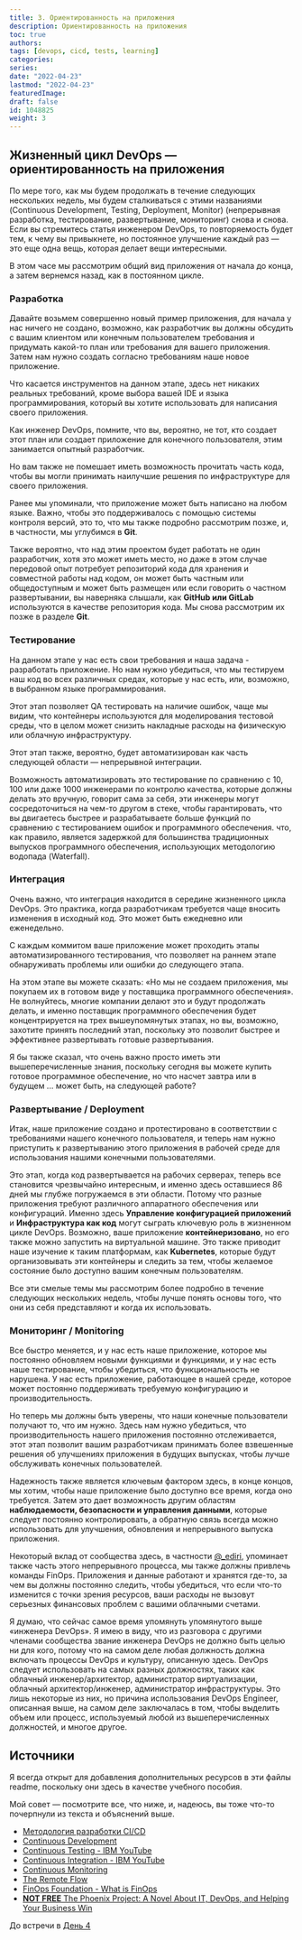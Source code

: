 ```yaml
---
title: 3. Ориентированность на приложения
description: Ориентированность на приложения
toc: true
authors:
tags: [devops, cicd, tests, learning]
categories:
series:
date: "2022-04-23"
lastmod: "2022-04-23"
featuredImage:
draft: false
id: 1048825
weight: 3
---
```


## Жизненный цикл DevOps — ориентированность на приложения

По мере того, как мы будем продолжать в течение следующих нескольких недель, мы будем сталкиваться с этими названиями (Continuous Development, Testing, Deployment, Monitor) (непрерывная разработка, тестирование, развертывание, мониторинг) снова и снова.
Если вы стремитесь статья инженером DevOps, то повторяемость будет тем, к чему вы привыкнете, но постоянное улучшение каждый раз — это еще одна вещь, которая делает вещи интересными.

В этом часе мы рассмотрим общий вид приложения от начала до конца, а затем вернемся назад, как в постоянном цикле.

### Разработка

Давайте возьмем совершенно новый пример приложения, для начала у нас ничего не создано, возможно, как разработчик вы должны обсудить с вашим клиентом или конечным пользователем требования и придумать какой-то план или требования для вашего приложения. Затем нам нужно создать согласно требованиям наше новое приложение.

Что касается инструментов на данном этапе, здесь нет никаких реальных требований, кроме выбора вашей IDE и языка программирования, который вы хотите использовать для написания своего приложения.

Как инженер DevOps, помните, что вы, вероятно, не тот, кто создает этот план или создает приложение для конечного пользователя, этим занимается опытный разработчик.

Но вам также не помешает иметь возможность прочитать часть кода, чтобы вы могли принимать наилучшие решения по инфраструктуре для своего приложения.

Ранее мы упоминали, что приложение может быть написано на любом языке. Важно, чтобы это поддерживалось с помощью системы контроля версий, это то, что мы также подробно рассмотрим позже, и, в частности, мы углубимся в **Git**.

Также вероятно, что над этим проектом будет работать не один разработчик, хотя это может иметь место, но даже в этом случае передовой опыт потребует репозиторий кода для хранения и совместной работы над кодом, он может быть частным или общедоступным и может быть размещен или если говорить о частном развертывании, вы наверняка слышали, как **GitHub или GitLab** используются в качестве репозитория кода. Мы снова рассмотрим их позже в разделе **Git**.

### Тестирование

На данном этапе у нас есть свои требования и наша задача - разработать приложение. Но нам нужно убедиться, что мы тестируем наш код во всех различных средах, которые у нас есть, или, возможно, в выбранном языке программирования.

Этот этап позволяет QA тестировать на наличие ошибок, чаще мы видим, что контейнеры используются для моделирования тестовой среды, что в целом может снизить накладные расходы на физическую или облачную инфраструктуру.

Этот этап также, вероятно, будет автоматизирован как часть следующей области — непрерывной интеграции.

Возможность автоматизировать это тестирование по сравнению с 10, 100 или даже 1000 инженерами по контролю качества, которые должны делать это вручную, говорит сама за себя, эти инженеры могут сосредоточиться на чем-то другом в стеке, чтобы гарантировать, что вы двигаетесь быстрее и разрабатываете больше функций по сравнению с тестированием ошибок и программного обеспечения. что, как правило, является задержкой для большинства традиционных выпусков программного обеспечения, использующих методологию водопада (Waterfall).

### Интеграция

Очень важно, что интеграция находится в середине жизненного цикла DevOps. Это практика, когда разработчикам требуется чаще вносить изменения в исходный код. Это может быть ежедневно или еженедельно.

С каждым коммитом ваше приложение может проходить этапы автоматизированного тестирования, что позволяет на раннем этапе обнаруживать проблемы или ошибки до следующего этапа.

На этом этапе вы можете сказать: «Но мы не создаем приложения, мы покупаем их в готовом виде у поставщика программного обеспечения». Не волнуйтесь, многие компании делают это и будут продолжать делать, и именно поставщик программного обеспечения будет концентрируется на трех вышеупомянутых этапах, но вы, возможно, захотите принять последний этап, поскольку это позволит быстрее и эффективнее развертывать готовые развертывания.

Я бы также сказал, что очень важно просто иметь эти вышеперечисленные знания, поскольку сегодня вы можете купить готовое программное обеспечение, но что насчет завтра или в будущем ... может быть, на следующей работе?

### Развертывание / Deployment

Итак, наше приложение создано и протестировано в соответствии с требованиями нашего конечного пользователя, и теперь нам нужно приступить к развертыванию этого приложения в рабочей среде для использования нашими конечными пользователями.

Это этап, когда код развертывается на рабочих серверах, теперь все становится чрезвычайно интересным, и именно здесь оставшиеся 86 дней мы глубже погружаемся в эти области. Потому что разные приложения требуют различного аппаратного обеспечения или конфигураций. Именно здесь **Управление конфигурацией приложений** и **Инфраструктура как код** могут сыграть ключевую роль в жизненном цикле DevOps. Возможно, ваше приложение **контейнеризовано**, но его также можно запустить на виртуальной машине. Это также приводит наше изучение к таким платформам, как **Kubernetes**, которые будут организовывать эти контейнеры и следить за тем, чтобы желаемое состояние было доступно вашим конечным пользователям.

Все эти смелые темы мы рассмотрим более подробно в течение следующих нескольких недель, чтобы лучше понять основы того, что они из себя представляют и когда их использовать.

### Мониторинг / Monitoring

Все быстро меняется, и у нас есть наше приложение, которое мы постоянно обновляем новыми функциями и функциями, и у нас есть наше тестирование, чтобы убедиться, что функциональность не нарушена. У нас есть приложение, работающее в нашей среде, которое может постоянно поддерживать требуемую конфигурацию и производительность.

Но теперь мы должны быть уверены, что наши конечные пользователи получают то, что им нужно. Здесь нам нужно убедиться, что производительность нашего приложения постоянно отслеживается, этот этап позволит вашим разработчикам принимать более взвешенные решения об улучшениях приложения в будущих выпусках, чтобы лучше обслуживать конечных пользователей.

Надежность также является ключевым фактором здесь, в конце концов, мы хотим, чтобы наше приложение было доступно все время, когда оно требуется. Затем это дает возможность другим областям **наблюдаемости, безопасности и управления данными**, которые следует постоянно контролировать, а обратную связь всегда можно использовать для улучшения, обновления и непрерывного выпуска приложения.

Некоторый вклад от сообщества здесь, в частности [@_ediri](https://twitter.com/_ediri), упоминает также часть этого непрерывного процесса, мы также должны привлечь команды FinOps. Приложения и данные работают и хранятся где-то, за чем вы должны постоянно следить, чтобы убедиться, что если что-то изменится с точки зрения ресурсов, ваши расходы не вызовут серьезных финансовых проблем с вашими облачными счетами.

Я думаю, что сейчас самое время упомянуть упомянутого выше «инженера DevOps». Я имею в виду, что из разговора с другими членами сообщества звание инженера DevOps не должно быть целью ни для кого, потому что на самом деле любая должность должна включать процессы DevOps и культуру, описанную здесь. DevOps следует использовать на самых разных должностях, таких как облачный инженер/архитектор, администратор виртуализации, облачный архитектор/инженер, администратор инфраструктуры. Это лишь некоторые из них, но причина использования DevOps Engineer, описанная выше, на самом деле заключалась в том, чтобы выделить объем или процесс, используемый любой из вышеперечисленных должностей, и многое другое.

## Источники

Я всегда открыт для добавления дополнительных ресурсов в эти файлы readme, поскольку они здесь в качестве учебного пособия.

Мой совет — посмотрите все, что ниже, и, надеюсь, вы тоже что-то почерпнули из текста и объяснений выше.

- [Методология разработки CI/CD](https://itglobal.com/ru-ru/company/blog/development-method-ci-cd/)
- [Continuous Development](https://www.youtube.com/watch?v=UnjwVYAN7Ns)
- [Continuous Testing - IBM YouTube](https://www.youtube.com/watch?v=RYQbmjLgubM)
- [Continuous Integration - IBM YouTube](https://www.youtube.com/watch?v=1er2cjUq1UI)
- [Continuous Monitoring](https://www.youtube.com/watch?v=Zu53QQuYqJ0)
- [The Remote Flow](https://www.notion.so/The-Remote-Flow-d90982e77a144f4f990c135f115f41c6)
- [FinOps Foundation - What is FinOps](https://www.finops.org/introduction/what-is-finops/)
- [**NOT FREE** The Phoenix Project: A Novel About IT, DevOps, and Helping Your Business Win](https://www.amazon.co.uk/Phoenix-Project-DevOps-Helping-Business-ebook/dp/B00AZRBLHO)

До встречи в [День 4](../day04)

